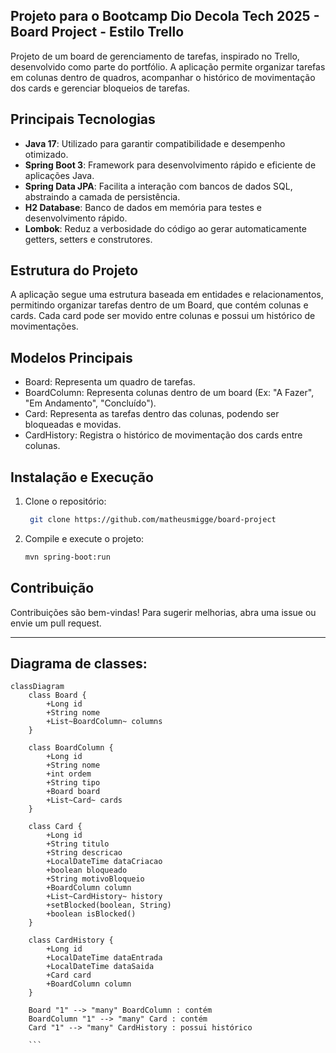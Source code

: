 ## Projeto para o Bootcamp Dio Decola Tech 2025 - Board Project - Estilo Trello
Projeto de um board de gerenciamento de tarefas, inspirado no Trello, desenvolvido como parte do portfólio. A aplicação permite organizar tarefas em colunas dentro de quadros, acompanhar o histórico de movimentação dos cards e gerenciar bloqueios de tarefas.

## Principais Tecnologias

- **Java 17**: Utilizado para garantir compatibilidade e desempenho otimizado.
- **Spring Boot 3**: Framework para desenvolvimento rápido e eficiente de aplicações Java.
- **Spring Data JPA**: Facilita a interação com bancos de dados SQL, abstraindo a camada de persistência.
- **H2 Database**: Banco de dados em memória para testes e desenvolvimento rápido.
- **Lombok**: Reduz a verbosidade do código ao gerar automaticamente getters, setters e construtores.

## Estrutura do Projeto
A aplicação segue uma estrutura baseada em entidades e relacionamentos, permitindo organizar tarefas dentro de um Board, que contém colunas e cards. Cada card pode ser movido entre colunas e possui um histórico de movimentações.

## Modelos Principais
- Board: Representa um quadro de tarefas.
- BoardColumn: Representa colunas dentro de um board (Ex: "A Fazer", "Em Andamento", "Concluído").
- Card: Representa as tarefas dentro das colunas, podendo ser bloqueadas e movidas.
- CardHistory: Registra o histórico de movimentação dos cards entre colunas.

## Instalação e Execução

1. Clone o repositório:
   ```bash
    git clone https://github.com/matheusmigge/board-project
   ```
2. Compile e execute o projeto:
   ```bash
   mvn spring-boot:run
   ```

## Contribuição

Contribuições são bem-vindas! Para sugerir melhorias, abra uma issue ou envie um pull request.

---

## Diagrama de classes:

```mermaid
classDiagram
    class Board {
        +Long id
        +String nome
        +List~BoardColumn~ columns
    }

    class BoardColumn {
        +Long id
        +String nome
        +int ordem
        +String tipo
        +Board board
        +List~Card~ cards
    }

    class Card {
        +Long id
        +String titulo
        +String descricao
        +LocalDateTime dataCriacao
        +boolean bloqueado
        +String motivoBloqueio
        +BoardColumn column
        +List~CardHistory~ history
        +setBlocked(boolean, String)
        +boolean isBlocked()
    }

    class CardHistory {
        +Long id
        +LocalDateTime dataEntrada
        +LocalDateTime dataSaida
        +Card card
        +BoardColumn column
    }

    Board "1" --> "many" BoardColumn : contém
    BoardColumn "1" --> "many" Card : contém
    Card "1" --> "many" CardHistory : possui histórico

    ```
